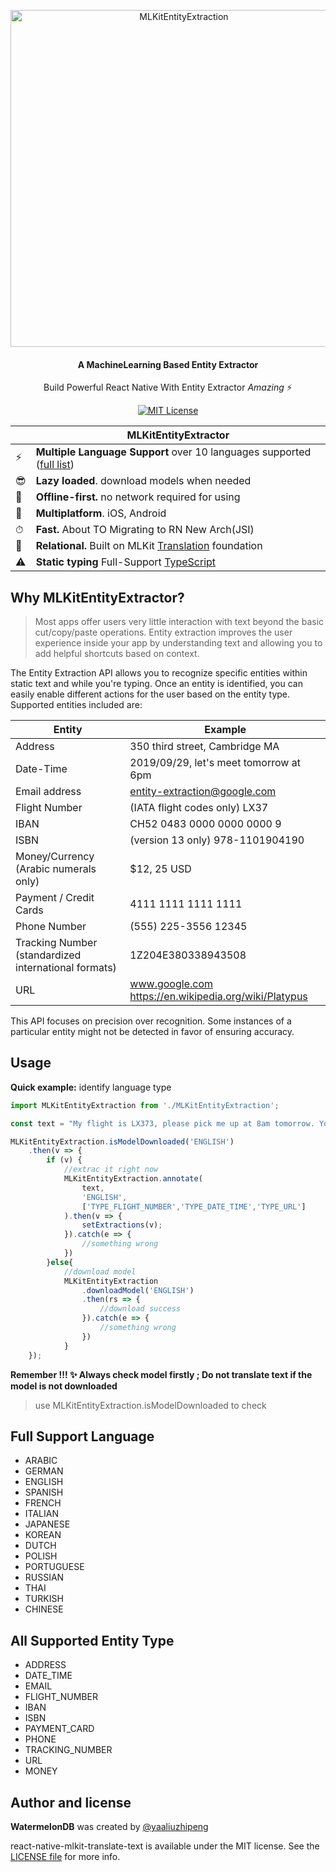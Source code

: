 <p align="center">
  <img src="https://github.com/yaaliuzhipeng/react-native-mlkit-entity-extraction/blob/main/raw/logo.png" alt="MLKitEntityExtraction" width="539" />
</p>

<h4 align="center">
  A MachineLearning Based Entity Extractor
</h4>

<p align="center">
  Build Powerful React Native With Entity Extractor <em>Amazing</em> ⚡️
</p>

<p align="center">
  <a href="https://github.com/yaaliuzhipeng/react-native-mlkit-entity-extraction">
    <img src="https://img.shields.io/badge/License-MIT-blue.svg" alt="MIT License">
  </a>
</p>

|   | MLKitEntityExtractor |
| - | ------------ |
| ⚡️ | **Multiple Language Support** over 10 languages supported ([full list](https://developers.google.com/ml-kit/language/entity-extraction)) |
| 😎 | **Lazy loaded**. download models when needed |
| 🔄 | **Offline-first.** no network required for using |
| 📱 | **Multiplatform**. iOS, Android |
| ⏱ | **Fast.** About TO Migrating to RN New Arch(JSI) |
| 🔗 | **Relational.** Built on MLKit [Translation](https://developers.google.com/ml-kit/language/entity-extraction) foundation |
| ⚠️ | **Static typing** Full-Support [TypeScript](https://typescriptlang.org) |

## Why MLKitEntityExtractor?

>Most apps offer users very little interaction with text beyond the basic cut/copy/paste operations. Entity extraction improves the user experience inside your app by understanding text and allowing you to add helpful shortcuts based on context.

The Entity Extraction API allows you to recognize specific entities within static text and while you're typing. Once an entity is identified, you can easily enable different actions for the user based on the entity type. Supported entities included are:

| Entity |	Example |
| - | --------- |
| Address|	350 third street, Cambridge MA
| Date-Time|	2019/09/29, let's meet tomorrow at 6pm
| Email address |	entity-extraction@google.com
| Flight Number | (IATA flight codes only)	LX37
| IBAN |	CH52 0483 0000 0000 0000 9
| ISBN | (version 13 only)	978-1101904190
| Money/Currency (Arabic numerals only) |	$12, 25 USD
| Payment / Credit Cards|	4111 1111 1111 1111
| Phone Number|	(555) 225-3556 12345
| Tracking Number (standardized international formats)|1Z204E380338943508
| URL|	www.google.com  https://en.wikipedia.org/wiki/Platypus


This API focuses on precision over recognition. Some instances of a particular entity might not be detected in favor of ensuring accuracy.
## Usage

**Quick example:** identify language type

```typescript
import MLKitEntityExtraction from './MLKitEntityExtraction';

const text = "My flight is LX373, please pick me up at 8am tomorrow. You can look up at http://github.com";

MLKitEntityExtraction.isModelDownloaded('ENGLISH')
    .then(v => {
		if (v) {
			//extrac it right now
            MLKitEntityExtraction.annotate(
                text,
                'ENGLISH',
                ['TYPE_FLIGHT_NUMBER','TYPE_DATE_TIME','TYPE_URL']
            ).then(v => {
				setExtractions(v);
			}).catch(e => {
                //something wrong
			})
		}else{
			//download model
			MLKitEntityExtraction
                .downloadModel('ENGLISH')
                .then(rs => {
					//download success
				}).catch(e => {
					//something wrong
				})
			}
	});

```

**Remember !!! ✨ Always check model firstly ; 
Do not translate text if the model is not downloaded**

> use MLKitEntityExtraction.isModelDownloaded to check

## Full Support Language
- ARABIC
- GERMAN
- ENGLISH
- SPANISH
- FRENCH
- ITALIAN
- JAPANESE
- KOREAN
- DUTCH
- POLISH
- PORTUGUESE
- RUSSIAN
- THAI
- TURKISH
- CHINESE

## All Supported Entity Type
- ADDRESS
- DATE_TIME
- EMAIL
- FLIGHT_NUMBER
- IBAN
- ISBN
- PAYMENT_CARD
- PHONE
- TRACKING_NUMBER
- URL
- MONEY

## Author and license

**WatermelonDB** was created by [@yaaliuzhipeng](https://github.com/yaaliuzhipeng)

react-native-mlkit-translate-text is available under the MIT license. See the [LICENSE file](./LICENSE) for more info.